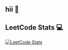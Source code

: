 ## hii 👋

<!--
**manavisharma14/manavisharma14** is a ✨ _special_ ✨ repository because its `README.md` (this file) appears on your GitHub profile.

Here are some ideas to get you started:

- 🔭 I’m currently working on ...
- 🌱 I’m currently learning ...
- 👯 I’m looking to collaborate on ...
- 🤔 I’m looking for help with ...
- 💬 Ask me about ...
- 📫 How to reach me: ...
- 😄 Pronouns: ...
- ⚡ Fun fact: ...
-->
## LeetCode Stats 💻

[![LeetCode Stats](https://leetcard.jacoblin.cool/manavisharma14?ext=heatmap)](https://leetcode.com/manavisharma14/)

